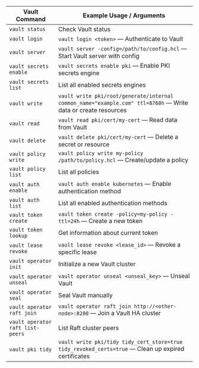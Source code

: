 | Vault Command | Example Usage / Arguments |
|---------------|---------------------------|
| `vault status` | Check Vault status |
| `vault login` | `vault login <token>` — Authenticate to Vault |
| `vault server` | `vault server -config=/path/to/config.hcl` — Start Vault server with config |
| `vault secrets enable` | `vault secrets enable pki` — Enable PKI secrets engine |
| `vault secrets list` | List all enabled secrets engines |
| `vault write` | `vault write pki/root/generate/internal common_name="example.com" ttl=8760h` — Write data or create resources |
| `vault read` | `vault read pki/cert/my-cert` — Read data from Vault |
| `vault delete` | `vault delete pki/cert/my-cert` — Delete a secret or resource |
| `vault policy write` | `vault policy write my-policy /path/to/policy.hcl` — Create/update a policy |
| `vault policy list` | List all policies |
| `vault auth enable` | `vault auth enable kubernetes` — Enable authentication method |
| `vault auth list` | List all enabled authentication methods |
| `vault token create` | `vault token create -policy=my-policy -ttl=24h` — Create a new token |
| `vault token lookup` | Get information about current token |
| `vault lease revoke` | `vault lease revoke <lease_id>` — Revoke a specific lease |
| `vault operator init` | Initialize a new Vault cluster |
| `vault operator unseal` | `vault operator unseal <unseal_key>` — Unseal Vault |
| `vault operator seal` | Seal Vault manually |
| `vault operator raft join` | `vault operator raft join http://<other-node>:8200` — Join a Vault HA cluster |
| `vault operator raft list-peers` | List Raft cluster peers |
| `vault pki tidy` | `vault write pki/tidy tidy_cert_store=true tidy_revoked_certs=true` — Clean up expired certificates |
